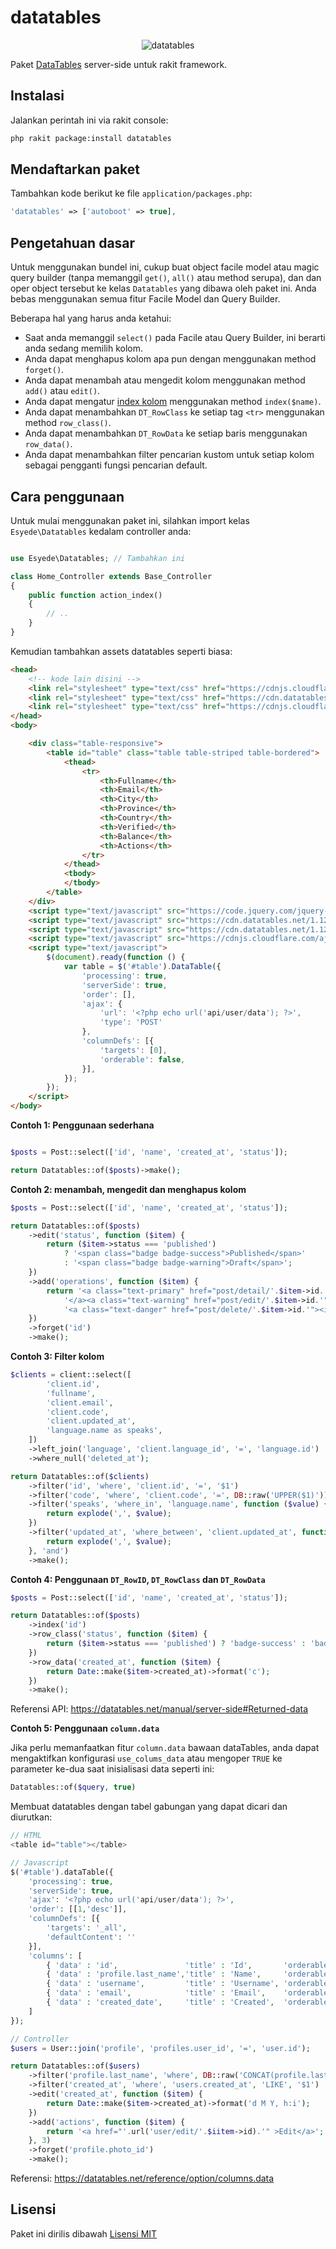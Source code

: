 # datatables

<p align="center"><img src="screenshot.png" alt="datatables"></p>

Paket [DataTables](https://datatables.net) server-side untuk rakit framework.

## Instalasi
Jalankan perintah ini via rakit console:

```sh
php rakit package:install datatables
```


## Mendaftarkan paket

Tambahkan kode berikut ke file `application/packages.php`:

```php
'datatables' => ['autoboot' => true],
```


## Pengetahuan dasar

Untuk menggunakan bundel ini, cukup buat object facile model atau magic query builder
(tanpa memanggil `get()`, `all()` atau method serupa), dan dan oper object tersebut ke kelas `Datatables`
yang dibawa oleh paket ini.
Anda bebas menggunakan semua fitur Facile Model dan Query Builder.

Beberapa hal yang harus anda ketahui:
   - Saat anda memanggil `select()` pada Facile atau Query Builder, ini berarti anda sedang memilih kolom.
   - Anda dapat menghapus kolom apa pun dengan menggunakan method `forget()`.
   - Anda dapat menambah atau mengedit kolom menggunakan method `add()` atau `edit()`.
   - Anda dapat mengatur [index kolom](https://datatables.net/reference/api/row().index()) menggunakan method `index($name)`.
   - Anda dapat menambahkan `DT_RowClass` ke setiap tag `<tr>` menggunakan method `row_class()`.
   - Anda dapat menambahkan `DT_RowData` ke setiap baris menggunakan `row_data()`.
   - Anda dapat menambahkan filter pencarian kustom untuk setiap kolom sebagai pengganti fungsi pencarian default.


## Cara penggunaan

Untuk mulai menggunakan paket ini, silahkan import kelas `Esyede\Datatables` kedalam controller anda:

```php

use Esyede\Datatables; // Tambahkan ini

class Home_Controller extends Base_Controller
{
    public function action_index()
    {
        // ..
    }
}
```

Kemudian tambahkan assets datatables seperti biasa:

```html
<head>
    <!-- kode lain disini -->
    <link rel="stylesheet" type="text/css" href="https://cdnjs.cloudflare.com/ajax/libs/twitter-bootstrap/4.5.2/css/bootstrap.css">
    <link rel="stylesheet" type="text/css" href="https://cdn.datatables.net/1.12.1/css/dataTables.bootstrap4.min.css">
    <link rel="stylesheet" type="text/css" href="https://cdnjs.cloudflare.com/ajax/libs/font-awesome/6.2.0/css/all.min.css">
</head>
<body>

    <div class="table-responsive">
        <table id="table" class="table table-striped table-bordered">
            <thead>
                <tr>
                    <th>Fullname</th>
                    <th>Email</th>
                    <th>City</th>
                    <th>Province</th>
                    <th>Country</th>
                    <th>Verified</th>
                    <th>Balance</th>
                    <th>Actions</th>
                </tr>
            </thead>
            <tbody>
            </tbody>
        </table>
    </div>
    <script type="text/javascript" src="https://code.jquery.com/jquery-3.5.1.js"></script>
    <script type="text/javascript" src="https://cdn.datatables.net/1.12.1/js/jquery.dataTables.min.js"></script>
    <script type="text/javascript" src="https://cdn.datatables.net/1.12.1/js/dataTables.bootstrap4.min.js"></script>
    <script type="text/javascript" src="https://cdnjs.cloudflare.com/ajax/libs/font-awesome/6.2.0/js/all.min.js"></script>
    <script type="text/javascript">
        $(document).ready(function () {
            var table = $('#table').DataTable({
                'processing': true,
                'serverSide': true,
                'order': [],
                'ajax': {
                    'url': '<?php echo url('api/user/data'); ?>',
                    'type': 'POST'
                },
                'columnDefs': [{
                    'targets': [0],
                    'orderable': false,
                }],
            });
        });
    </script>
</body>
```

**Contoh 1: Penggunaan sederhana**

```php

$posts = Post::select(['id', 'name', 'created_at', 'status']);

return Datatables::of($posts)->make();
```


**Contoh 2: menambah, mengedit dan menghapus kolom**

```php
$posts = Post::select(['id', 'name', 'created_at', 'status']);

return Datatables::of($posts)
    ->edit('status', function ($item) {
        return ($item->status === 'published')
            ? '<span class="badge badge-success">Published</span>'
            : '<span class="badge badge-warning">Draft</span>';
    })
    ->add('operations', function ($item) {
        return '<a class="text-primary" href="post/detail/'.$item->id.'"><i class="fa-solid fa-eye"></i></a>&nbsp;'.
            '</a><a class="text-warning" href="post/edit/'.$item->id.'"><i class="fa-solid fa-pencil"></i></a>&nbsp;'.
            '<a class="text-danger" href="post/delete/'.$item->id.'"><i class="fa-solid fa-trash"></i></a>';
    })
    ->forget('id')
    ->make();
```


**Contoh 3: Filter kolom**

```php
$clients = client::select([
        'client.id',
        'fullname',
        'client.email',
        'client.code',
        'client.updated_at',
        'language.name as speaks',
    ])
    ->left_join('language', 'client.language_id', '=', 'language.id')
    ->where_null('deleted_at');

return Datatables::of($clients)
    ->filter('id', 'where', 'client.id', '=', '$1')
    ->filter('code', 'where', 'client.code', '=', DB::raw('UPPER($1)'))
    ->filter('speaks', 'where_in', 'language.name', function ($value) {
        return explode(',', $value);
    })
    ->filter('updated_at', 'where_between', 'client.updated_at', function ($value) {
        return explode(',', $value);
    }, 'and')
    ->make();
```

**Contoh 4: Penggunaan `DT_RowID`, `DT_RowClass` dan `DT_RowData`**

```php
$posts = Post::select(['id', 'name', 'created_at', 'status']);

return Datatables::of($posts)
    ->index('id')
    ->row_class('status', function ($item) {
        return ($item->status === 'published') ? 'badge-success' : 'badge-warning';
    })
    ->row_data('created_at', function ($item) {
        return Date::make($item->created_at)->format('c');
    })
    ->make();
```

Referensi API: https://datatables.net/manual/server-side#Returned-data


**Contoh 5: Penggunaan `column.data`**

Jika perlu memanfaatkan fitur `column.data` bawaan dataTables,
anda dapat mengaktifkan konfigurasi `use_colums_data` atau mengoper `TRUE`
ke parameter ke-dua saat inisialisasi data seperti ini:

```php
Datatables::of($query, true)
```

Membuat datatables dengan tabel gabungan yang dapat dicari dan diurutkan:

```php
// HTML
<table id="table"></table>

// Javascript
$('#table').dataTable({
    'processing': true,
    'serverSide': true,
    'ajax': '<?php echo url('api/user/data'); ?>',
    'order': [[1,'desc']],
    'columnDefs': [{
        'targets': '_all',
        'defaultContent': ''
    }],
    'columns': [
        { 'data' : 'id',               'title' : 'Id',       'orderable': true, 'searchable': false },
        { 'data' : 'profile.last_name','title' : 'Name',     'orderable': true, 'searchable': true },
        { 'data' : 'username',         'title' : 'Username', 'orderable': true, 'searchable': true },
        { 'data' : 'email',            'title' : 'Email',    'orderable': true, 'searchable': true },
        { 'data' : 'created_date',     'title' : 'Created',  'orderable': true, 'searchable': true },
    ]
});

// Controller
$users = User::join('profile', 'profiles.user_id', '=', 'user.id');

return Datatables::of($users)
    ->filter('profile.last_name', 'where', DB::raw('CONCAT(profile.last_name, " ",profile.first_name)'), 'LIKE', '$1')
    ->filter('created_at', 'where', 'users.created_at', 'LIKE', '$1')
    ->edit('created_at', function ($item) {
        return Date::make($item->created_at)->format('d M Y, h:i');
    })
    ->add('actions', function ($item) {
        return '<a href="'.url('user/edit/'.$iitem->id).'" >Edit</a>';
    }, 3)
    ->forget('profile.photo_id')
    ->make();
```

Referensi: https://datatables.net/reference/option/columns.data



## Lisensi

Paket ini dirilis dibawah [Lisensi MIT](https://github.com/esyede/datatables/master/LICENSE)
